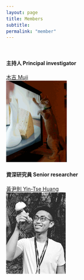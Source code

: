 ```yaml
---
layout: page
title: Members
subtitle:
permalink: "member"
--- 
```


<br>
<div class="container-fluid">
<div class="row">
  <div class="col no-gutters col-sm-6 col-xs-12">
    <h4>主持人 Principal investigator</h4>
    <a href="ythuang">木吉 Muji</a><br>
    <a href="ythuang"><img src="/assets/img/people/Muji_TV_crop.gif"></a>
  </div>
  <div class="col no-gutters col-sm-6 col-xs-12">
    <h4>資深研究員 Senior researcher</h4>
    <a href="ythuang">黃尹則 Yin-Tse Huang</a><br>
    <a href="ythuang"><img src="/assets/img/people/MeintheField_220px.png"></a>
  </div>
</div>
<br>


